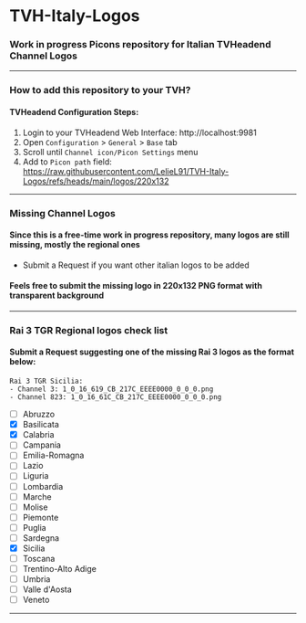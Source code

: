 # TVH-Italy-Logos

### Work in progress Picons repository for Italian TVHeadend Channel Logos
---
### How to add this repository to your TVH?
#### TVHeadend Configuration Steps:
1. Login to your TVHeadend Web Interface: http://localhost:9981
2. Open `Configuration` > `General` > `Base` tab
3. Scroll until `Channel icon/Picon Settings` menu
4. Add to `Picon path` field: https://raw.githubusercontent.com/LelieL91/TVH-Italy-Logos/refs/heads/main/logos/220x132
---
### Missing Channel Logos
#### Since this is a free-time work in progress repository, many logos are still missing, mostly the regional ones
- Submit a Request if you want other italian logos to be added
#### Feels free to submit the missing logo in 220x132 PNG format with transparent background
---
### Rai 3 TGR Regional logos check list
#### Submit a Request suggesting one of the missing Rai 3 logos as the format below:
```
Rai 3 TGR Sicilia:
- Channel 3: 1_0_16_619_CB_217C_EEEE0000_0_0_0.png
- Channel 823: 1_0_16_61C_CB_217C_EEEE0000_0_0_0.png
```
- [ ] Abruzzo
- [x] Basilicata
- [x] Calabria
- [ ] Campania
- [ ] Emilia-Romagna
- [ ] Lazio
- [ ] Liguria
- [ ] Lombardia
- [ ] Marche
- [ ] Molise
- [ ] Piemonte
- [ ] Puglia
- [ ] Sardegna
- [x] Sicilia
- [ ] Toscana
- [ ] Trentino-Alto Adige
- [ ] Umbria
- [ ] Valle d'Aosta
- [ ] Veneto
---
